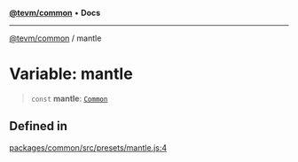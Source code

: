 [**@tevm/common**](../README.md) • **Docs**

***

[@tevm/common](../globals.md) / mantle

# Variable: mantle

> `const` **mantle**: [`Common`](../type-aliases/Common.md)

## Defined in

[packages/common/src/presets/mantle.js:4](https://github.com/qbzzt/tevm-monorepo/blob/main/packages/common/src/presets/mantle.js#L4)
